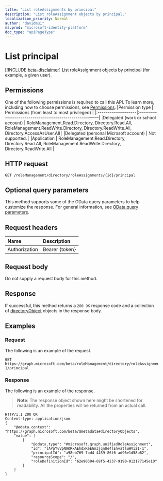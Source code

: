 ```yaml
---
title: "List roleAssignments by principal"
description: "List roleAssignment objects by principal."
localization_priority: Normal
author: "davidmu1"
ms.prod: "microsoft-identity-platform"
doc_type: "apiPageType"
---
```

# List principal
[!INCLUDE [beta-disclaimer](../../includes/beta-disclaimer.md)]
List roleAssignment objects by principal (for example, a given user).
## Permissions
One of the following permissions is required to call this API. To learn more, including how to choose permissions, see [Permissions](/graph/permissions-reference).
|Permission type      | Permissions (from least to most privileged)              |
|:--------------------|:---------------------------------------------------------|
|Delegated (work or school account) | RoleManagement.Read.Directory, Directory.Read.All, RoleManagement.ReadWrite.Directory, Directory.ReadWrite.All, Directory.AccessAsUser.All    |
|Delegated (personal Microsoft account) | Not supported.    |
|Application | RoleManagement.Read.Directory, Directory.Read.All, RoleManagement.ReadWrite.Directory, Directory.ReadWrite.All |
## HTTP request
<!-- { "blockType": "ignored" } -->
```http
GET /roleManagement/directory/roleAssignments/{id}/principal
```
## Optional query parameters
This method supports some of the OData query parameters to help customize the response. For general information, see [OData query parameters](/graph/query-parameters).
## Request headers
| Name      |Description|
|:----------|:----------|
| Authorization | Bearer {token} |
## Request body
Do not supply a request body for this method.
## Response
If successful, this method returns a `200 OK` response code and a collection of [directoryObject](../resources/directoryobject.md) objects in the response body.
## Examples
### Request
The following is an example of the request.
<!-- {
  "blockType": "request",
  "name": "get_principal"
}-->
```http
GET https://graph.microsoft.com/beta/roleManagement/directory/roleAssignments/lAPpYvVpN0KRkAEhdxReEGm3jqnUe4lEhvatluHVi2I-1/principal
```
### Response
The following is an example of the response.
> **Note:** The response object shown here might be shortened for readability. All the properties will be returned from an actual call.
<!-- {
  "blockType": "response",
  "truncated": true,
  "@odata.type": "microsoft.graph.directoryObject",
  "isCollection": true
} -->
```http
HTTP/1.1 200 OK
Content-type: application/json
{
    "@odata.context": "https://graph.microsoft.com/beta/$metadata#directoryObjects",
    "value": [
        {
            "@odata.type": "#microsoft.graph.unifiedRoleAssignment",
            "id": "lAPpYvVpN0KRkAEhdxReEGm3jqnUe4lEhvatluHVi2I-1",
            "principalId": "a98eb769-7bd4-4489-86f6-ad96e1d58b62",
            "resourceScope": "/",
            "roleDefinitionId": "62e90394-69f5-4237-9190-012177145e10"
        }
    ]
}
```
<!-- uuid: 16cd6b66-4b1a-43a1-adaf-3a886856ed98
2019-02-04 14:57:30 UTC -->
<!-- {
  "type": "#page.annotation",
  "description": "List principal",
  "keywords": "",
  "section": "documentation",
  "tocPath": ""
}-->

